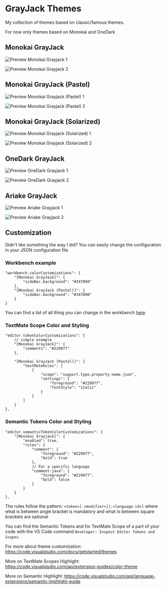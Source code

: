 # GrayJack Themes

My collection of themes based on classic/famous themes.

For now only themes based on Monokai and OneDark

## Monokai GrayJack

![Preview Monokai Grayjack 1](https://raw.githubusercontent.com/GrayJack/monokai-grayjack-vscode/master/preview-welcome.png)

![Preview Monokai Grayjack 2](https://raw.githubusercontent.com/GrayJack/monokai-grayjack-vscode/master/preview-code.png)

## Monokai GrayJack (Pastel)

![Preview Monokai Grayjack (Pastel) 1](https://raw.githubusercontent.com/GrayJack/monokai-grayjack-vscode/master/preview-welcome-pastel.png)

![Preview Monokai Grayjack (Pastel) 2](https://raw.githubusercontent.com/GrayJack/monokai-grayjack-vscode/master/preview-code-pastel.png)

## Monokai GrayJack (Solarized)

![Preview Monokai Grayjack (Solarized) 1](https://raw.githubusercontent.com/GrayJack/monokai-grayjack-vscode/master/preview-welcome-solarized.png)

![Preview Monokai Grayjack (Solarized) 2](https://raw.githubusercontent.com/GrayJack/monokai-grayjack-vscode/master/preview-code-solarized.png)

## OneDark GrayJack

![Preview OneDark Grayjack 1](https://raw.githubusercontent.com/GrayJack/monokai-grayjack-vscode/master/preview-welcome-onedark.png)

![Preview OneDark Grayjack 2](https://raw.githubusercontent.com/GrayJack/monokai-grayjack-vscode/master/preview-code-onedark.png)

## Ariake GrayJack

![Preview Ariake Grayjack 1](https://raw.githubusercontent.com/GrayJack/monokai-grayjack-vscode/master/preview-welcome-ariake.png)

![Preview Ariake Grayjack 2](https://raw.githubusercontent.com/GrayJack/monokai-grayjack-vscode/master/preview-code-ariake.png)

## Customization

Didn't like something the way I did? You can easily change the configuration in
your JSON configuration file

### Workbench example

```jsonc
"workbench.colorCustomizations": {
    "[Monokai GrayJack]": {
        "sideBar.background": "#347890"
    },
    "[Monokai GrayJack (Pastel)]": {
        "sideBar.background": "#347890"
    }
}
```

You can find a list of all thing you can change in the workbench
[here](https://code.visualstudio.com/api/references/theme-color)

### TextMate Scope Color and Styling

```jsonc
"editor.tokenColorCustomizations": {
    // simple example
    "[Monokai GrayJack]": {
        "comments": "#229977"
    },

    "[Monokai GrayJack (Pastel)]": {
        "textMateRules": [
            {
                "scope": "support.type.property-name.json",
                "settings": {
                    "foreground": "#229977",
                    "fontStyle": "italic"
                }
            }
        ]
    }
},
```

### Semantic Tokens Color and Styling

```jsonc
"editor.semanticTokenColorCustomizations": {
    "[Monokai Grayjack]": {
        "enabled": true,
        "rules": {
            "comment": {
                "foreground": "#229977",
                "bold": true
            },
            // For a specific language
            "comment:java": {
                "foreground": "#229977",
                "bold": false
            }
        }
    }
},
```

The rules follow the pattern: `<token>[.<modifier>][:<language-id>]` where what
is between angle bracket is mandatory and what is between square brackets are
optional

You can find the Semantic Tokens and for TextMate Scope of a part of your code
with the VS Code command `Developer: Inspect Editor Tokens and Scopes`.

For more about theme customization:
https://code.visualstudio.com/docs/getstarted/themes

More on TextMate Scopes Highlight:
https://code.visualstudio.com/api/extension-guides/color-theme

More on Semantic Highlight:
https://code.visualstudio.com/api/language-extensions/semantic-highlight-guide
